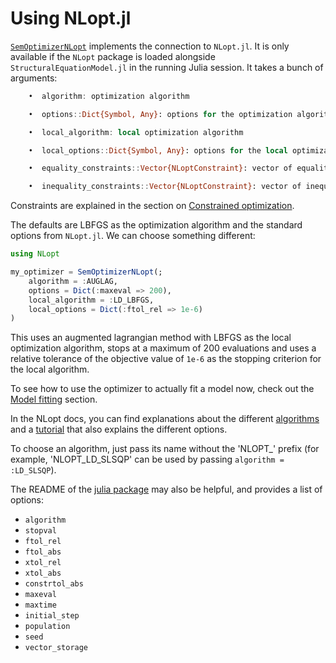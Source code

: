 # Using NLopt.jl

[`SemOptimizerNLopt`](@ref) implements the connection to `NLopt.jl`.
It is only available if the `NLopt` package is loaded alongside `StructuralEquationModel.jl` in the running Julia session.
It takes a bunch of arguments:

```julia
    •  algorithm: optimization algorithm

    •  options::Dict{Symbol, Any}: options for the optimization algorithm

    •  local_algorithm: local optimization algorithm

    •  local_options::Dict{Symbol, Any}: options for the local optimization algorithm

    •  equality_constraints::Vector{NLoptConstraint}: vector of equality constraints

    •  inequality_constraints::Vector{NLoptConstraint}: vector of inequality constraints
```
Constraints are explained in the section on [Constrained optimization](@ref).

The defaults are LBFGS as the optimization algorithm and the standard options from `NLopt.jl`.
We can choose something different:

```julia
using NLopt

my_optimizer = SemOptimizerNLopt(;
    algorithm = :AUGLAG,
    options = Dict(:maxeval => 200),
    local_algorithm = :LD_LBFGS,
    local_options = Dict(:ftol_rel => 1e-6)
)
```

This uses an augmented lagrangian method with LBFGS as the local optimization algorithm, stops at a maximum of 200 evaluations and uses a relative tolerance of the objective value of `1e-6` as the stopping criterion for the local algorithm.

To see how to use the optimizer to actually fit a model now, check out the [Model fitting](@ref) section.

In the NLopt docs, you can find explanations about the different [algorithms](https://nlopt.readthedocs.io/en/latest/NLopt_Algorithms/) and a [tutorial](https://nlopt.readthedocs.io/en/latest/NLopt_Introduction/) that also explains the different options.

To choose an algorithm, just pass its name without the 'NLOPT\_' prefix (for example, 'NLOPT\_LD\_SLSQP' can be used by passing `algorithm = :LD_SLSQP`).

The README of the [julia package](https://github.com/JuliaOpt/NLopt.jl) may also be helpful, and provides a list of options:

 - `algorithm`
 - `stopval`
 - `ftol_rel`
 - `ftol_abs`
 - `xtol_rel`
 - `xtol_abs`
 - `constrtol_abs`
 - `maxeval`
 - `maxtime`
 - `initial_step`
 - `population`
 - `seed`
 - `vector_storage`